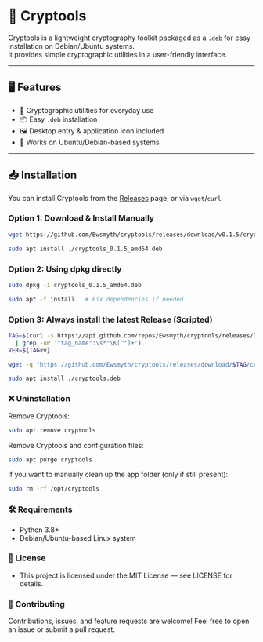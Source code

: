 # 🔐 Cryptools

Cryptools is a lightweight cryptography toolkit packaged as a `.deb` for easy installation on Debian/Ubuntu systems.  
It provides simple cryptographic utilities in a user-friendly interface.  

---

## 🖥️ Features
- 🔑 Cryptographic utilities for everyday use  
- 📦 Easy `.deb` installation  
- 🖼️ Desktop entry & application icon included  
- 🐧 Works on Ubuntu/Debian-based systems 

---

## 📥 Installation

You can install Cryptools from the [Releases](https://github.com/Ewsmyth/cryptools/releases) page, or via `wget`/`curl`.  

### Option 1: Download & Install Manually
```bash
wget https://github.com/Ewsmyth/cryptools/releases/download/v0.1.5/cryptools_0.1.5_amd64.deb
```
```bash
sudo apt install ./cryptools_0.1.5_amd64.deb
```

### Option 2: Using dpkg directly
```bash
sudo dpkg -i cryptools_0.1.5_amd64.deb
```
```bash
sudo apt -f install   # Fix dependencies if needed
```

### Option 3: Always install the latest Release (Scripted)
```bash
TAG=$(curl -s https://api.github.com/repos/Ewsmyth/cryptools/releases/latest \
  | grep -oP '"tag_name":\s*"\K[^"]+')
VER=${TAG#v}
```
```bash
wget -q "https://github.com/Ewsmyth/cryptools/releases/download/$TAG/cryptools_${VER}_amd64.deb" -O cryptools.deb
```
```bash
sudo apt install ./cryptools.deb
```
### ❌ Uninstallation

Remove Cryptools:
```bash
sudo apt remove cryptools
```
Remove Cryptools and configuration files:
```bash
sudo apt purge cryptools
```
If you want to manually clean up the app folder (only if still present):
```bash
sudo rm -rf /opt/cryptools
```

### 🛠️ Requirements
- Python 3.8+
- Debian/Ubuntu-based Linux system

### 📄 License
- This project is licensed under the MIT License — see LICENSE for details.

### 🙌 Contributing
Contributions, issues, and feature requests are welcome! Feel free to open an issue or submit a pull request.